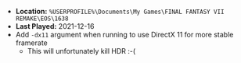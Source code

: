 * **Location:** `%USERPROFILE%\Documents\My Games\FINAL FANTASY VII REMAKE\EOS\1638`
* **Last Played:** 2021-12-16
* Add `-dx11` argument when running to use DirectX 11 for more stable framerate
    * This will unfortunately kill HDR :-(
